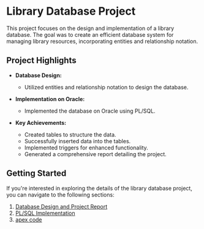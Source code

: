 # Library Database Project

This project focuses on the design and implementation of a library database. The goal was to create an efficient database system for managing library resources, incorporating entities and relationship notation.

## Project Highlights

- **Database Design:**
  - Utilized entities and relationship notation to design the database.
  
- **Implementation on Oracle:**
  - Implemented the database on Oracle using PL/SQL.

- **Key Achievements:**
  - Created tables to structure the data.
  - Successfully inserted data into the tables.
  - Implemented triggers for enhanced functionality.
  - Generated a comprehensive report detailing the project.

## Getting Started

If you're interested in exploring the details of the library database project, you can navigate to the following sections:

1. [Database Design and Project Report](BD33LIVROSRelatorio.pdf)
2. [PL/SQL Implementation](BD33LIVROSSQL.sql) 
3. [apex code](BD33LIVROSAPEX.sql)

